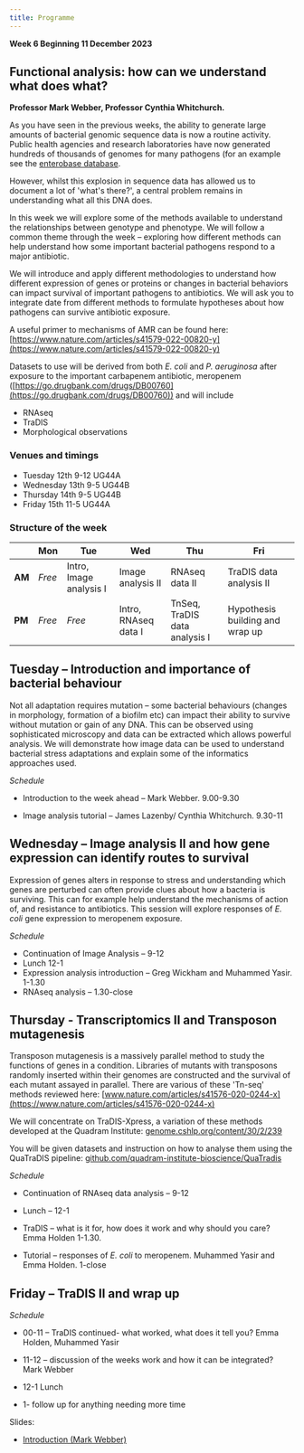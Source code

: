 ```yaml
---
title: Programme
---
```


**Week 6 Beginning 11 December 2023**

## Functional analysis: how can we understand what does what?

**Professor Mark Webber, Professor Cynthia Whitchurch.**

As you have seen in the previous weeks, the ability to generate large amounts of bacterial genomic sequence data is now a routine activity. 
Public health agencies and research laboratories have now generated hundreds of thousands of genomes for many pathogens
(for an example see the [enterobase database](https://enterobase.warwick.ac.uk/](https://enterobase.warwick.ac.uk/)). 

However, whilst this explosion in sequence data has allowed us to document a lot of 'what's there?',
a central problem remains in understanding what all this DNA does.

In this week we will explore some of the methods available to understand the relationships between genotype and phenotype. 
We will follow a common theme through the week – exploring how different methods can help understand how some important bacterial pathogens respond to a major antibiotic.

We will introduce and apply different methodologies to understand how different expression of genes or proteins or changes in bacterial behaviors can impact survival of important pathogens to antibiotics. We will ask you to integrate date from different methods to formulate hypotheses about how pathogens can survive antibiotic exposure.

A useful primer to mechanisms of AMR can be found here: [https://www.nature.com/articles/s41579-022-00820-y](https://www.nature.com/articles/s41579-022-00820-y)

Datasets to use will be derived from both _E. coli_ and _P. aeruginosa_ after exposure to the important carbapenem antibiotic, meropenem ([https://go.drugbank.com/drugs/DB00760](https://go.drugbank.com/drugs/DB00760)) and will include

- RNAseq
- TraDIS
- Morphological observations

### Venues and timings

* Tuesday 12th 9-12 UG44A
* Wednesday 13th 9-5 UG44B
* Thursday 14th 9-5 UG44B
* Friday 15th 11-5 UG44A

### Structure of the week


|          | Mon | Tue | Wed | Thu | Fri |
| -------- | --- | --- | --- | --- | --- |
| **AM**   | _Free_ | Intro, Image analysis I | Image analysis II | RNAseq data II | TraDIS data analysis II |
| **PM**   | _Free_ | _Free_ | Intro, RNAseq data I | TnSeq,  TraDIS data analysis I | Hypothesis building and wrap up |

## Tuesday – Introduction and importance of bacterial behaviour

Not all adaptation requires mutation – some bacterial behaviours (changes in morphology, formation of a biofilm etc) can impact their ability to survive without mutation or gain of any DNA. This can be observed using sophisticated microscopy and data can be extracted which allows powerful analysis. We will demonstrate how image data can be used to understand bacterial stress adaptations and explain some of the informatics approaches used.

_Schedule_

- Introduction to the week ahead – Mark Webber. 9.00-9.30

- Image analysis tutorial – James Lazenby/ Cynthia Whitchurch. 9.30-11

## Wednesday – Image analysis II and how gene expression can identify routes to survival

Expression of genes alters in response to stress and understanding which genes are perturbed can often provide clues about how a bacteria is surviving. This can for example help understand the mechanisms of action of, and resistance to antibiotics. This session will explore responses of _E. coli_ gene expression to meropenem exposure.

_Schedule_

- Continuation of Image Analysis – 9-12
- Lunch 12-1
- Expression analysis introduction – Greg Wickham and Muhammed Yasir. 1-1.30
- RNAseq analysis – 1.30-close

## Thursday - Transcriptomics II and Transposon mutagenesis

Transposon mutagenesis is a massively parallel method to study the functions of genes in a condition. Libraries of mutants with transposons randomly inserted within their genomes are constructed and the survival of each mutant assayed in parallel. There are various of these 'Tn-seq' methods reviewed here: [www.nature.com/articles/s41576-020-0244-x](https://www.nature.com/articles/s41576-020-0244-x)

We will concentrate on TraDIS-Xpress, a variation of these methods developed at the Quadram Institute: [genome.cshlp.org/content/30/2/239](https://genome.cshlp.org/content/30/2/239)

You will be given datasets and instruction on how to analyse them using the QuaTraDIS pipeline: [github.com/quadram-institute-bioscience/QuaTradis](https://github.com/quadram-institute-bioscience/QuaTradis)

_Schedule_

- Continuation of RNAseq data analysis – 9-12
- Lunch – 12-1
- TraDIS – what is it for, how does it work and why should you care? Emma Holden 1-1.30.

- Tutorial – responses of _E. coli_ to meropenem. Muhammed Yasir and Emma Holden. 1-close

## Friday – TraDIS II and wrap up

_Schedule_

- 00-11 – TraDIS continued- what worked, what does it tell you? Emma Holden, Muhammed Yasir

- 11-12 – discussion of the weeks work and how it can be integrated? Mark Webber

- 12-1 Lunch

- 1- follow up for anything needing more time

Slides:

* [Introduction (Mark Webber)](https://github.com/mmbdtp/mmbdtp.github.io/releases/download/2022-alpha/webber_week6_intro.pptx)
 
